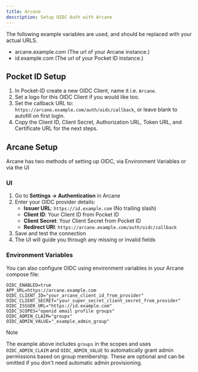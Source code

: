 ```yaml
---
title: Arcane
description: Setup OIDC Auth with Arcane
---
```


The following example variables are used, and should be replaced with your actual URLS.

- arcane.example.com (The url of your Arcane instance.)
- id.example.com (The url of your Pocket ID instance.)

## Pocket ID Setup

1. In Pocket-ID create a new OIDC Client, name it i.e. `Arcane`.
2. Set a logo for this OIDC Client if you would like too.
3. Set the callback URL to: `https://arcane.example.com/auth/oidc/callback`, or leave blank to autofill on first login.
4. Copy the Client ID, Client Secret, Authorization URL, Token URL, and Certificate URL for the next steps.

## Arcane Setup

Arcane has two methods of setting up OIDC, via Environment Variables or via the UI

### UI

1. Go to **Settings → Authentication** in Arcane
2. Enter your OIDC provider details:
   - **Issuer URL**: `https://id.example.com` (No trailing slash)
   - **Client ID**: Your Client ID from Pocket ID
   - **Client Secret**: Your Client Secret from Pocket ID
   - **Redirect URI**: `https://arcane.example.com/auth/oidc/callback`
3. Save and test the connection
4. The UI will guide you through any missing or invalid fields

### Environment Variables

You can also configure OIDC using environment variables in your Arcane compose file:

```env
OIDC_ENABLED=true
APP_URL=https://arcane.example.com
OIDC_CLIENT_ID="your_arcane_client_id_from_provider"
OIDC_CLIENT_SECRET="your_super_secret_client_secret_from_provider"
OIDC_ISSUER_URL="https://id.example.com"
OIDC_SCOPES="openid email profile groups"
OIDC_ADMIN_CLAIM="groups"
OIDC_ADMIN_VALUE="_example_admin_group"
```

> [!NOTE]
> The example above includes `groups` in the scopes and uses `OIDC_ADMIN_CLAIM` and `OIDC_ADMIN_VALUE` to automatically grant admin permissions based on group membership. These are optional and can be omitted if you don't need automatic admin provisioning.
